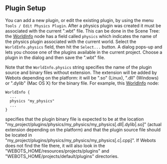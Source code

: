 ## Plugin Setup

You can add a new plugin, or edit the existing plugin, by using the menu `Tools
/ Edit Physics Plugin`. After a physics plugin was created it must be associated
with the current ".wbt" file. This can be done in the Scene Tree: the
[WorldInfo](worldinfo.md) node has a field called `physics` which indicates the
name of the physics plugin associated with the current world. Select the
`WorldInfo.physics` field, then hit the `Select...` button. A dialog pops-up and
lets you choose one of the plugins available in the current project. Choose a
plugin in the dialog and then save the ".wbt" file.

Note that the `WorldInfo.physics` string specifies the name of the plugin source
and binary files without extension. The extension will be added by Webots
depending on the platform: it will be ".so" (Linux), ".dll" (Windows) or
".dylib" (Mac OS X) for the binary file. For example, this
[WorldInfo](worldinfo.md) node:

```
WorldInfo {
  ...
  physics "my_physics"
  ...
}
```

specifies that the plugin binary file is expected to be at the location
"my\_project/plugins/physics/my\_physics/my\_physics[.dll|.dylib|.so]" (actual
extension depending on the platform) and that the plugin source file should be
located in "my\_project/plugins/physics/my\_physics/my\_physics[.c|.cpp]". If
Webots does not find the file there, it will also look in the
"WEBOTS\_HOME/resources/projects/plugins" and
"WEBOTS\_HOME/projects/default/plugins" directories.
